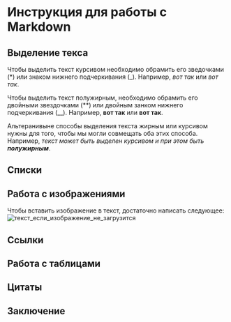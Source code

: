 # Инструкция для работы с Markdown

## Выделение текса

Чтобы выделить текст курсивом необходимо обрамить его зведочками (*) или знаком нижнего подчеркивания (_). Например, *вот так* или _вот так_.

Чтобы выделить текст полужирным, необходимо обрамить его двойными звездочками (**) или двойным занком нижнего подчеркивания (__). Например, **вот так** или __вот так__.

Альтеранивыне способы выделения текста жирным или курсивом нужны для того, чтобы мы могли совмещать оба этих способа. Например, _текст может быть выделен курсивом и при этом быть **полужирным**_.

## Списки

## Работа с изображениями

Чтобы вставить изображение в текст, достаточно написать следующее:
![текст_если_изображение_не_загрузится](git280.png)

## Ссылки

## Работа с таблицами

## Цитаты

## Заключение


